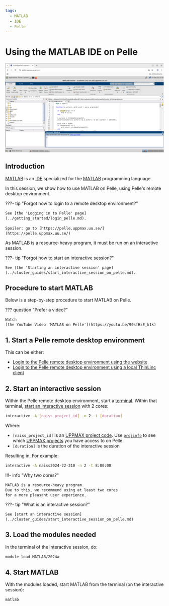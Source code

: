 ```yaml
---
tags:
  - MATLAB
  - IDE
  - Pelle
---
```


# Using the MATLAB IDE on Pelle

 ![MATLAB IDE on Pelle](./img/matlab_on_pelle_via_website.png)

## Introduction

[MATLAB](../software/matlab.md) is an [IDE](../software/ides.md)
specialized for the [MATLAB](../software/matlab.md) programming language

In this session, we show how to use MATLAB on Pelle,
using Pelle's remote desktop environment.

???- tip "Forgot how to login to a remote desktop environment?"

    See [the 'Logging in to Pelle' page](../getting_started/login_pelle.md).

    Spoiler: go to [https://pelle.uppmax.uu.se/](https://pelle.uppmax.uu.se/)

As MATLAB is a resource-heavy program,
it must be run on an interactive session.

???- tip "Forgot how to start an interactive session?"

    See [the 'Starting an interactive session' page](../cluster_guides/start_interactive_session_on_pelle.md).

## Procedure to start MATLAB

Below is a step-by-step procedure to start MATLAB on Pelle.

??? question "Prefer a video?"

    Watch
    [the YouTube Video 'MATLAB on Pelle'](https://youtu.be/90sfHzE_k1k)

## 1. Start a Pelle remote desktop environment

This can be either:

- [Login to the Pelle remote desktop environment using the website](../getting_started/login_pelle_remote_desktop_website.md)
- [Login to the Pelle remote desktop environment using a local ThinLinc client](../getting_started/login_pelle_remote_desktop_local_thinlinc_client.md)

## 2. Start an interactive session

Within the Pelle remote desktop environment, start a [terminal](../software/terminal.md).
Within that terminal, [start an interactive session](../cluster_guides/start_interactive_session_on_pelle.md)
with 2 cores:

```bash
interactive -A [naiss_project_id] -n 2 -t [duration]
```

Where:

- `[naiss_project_id]` is an [UPPMAX project code](../getting_started/project.md).
  Use [`projinfo`](projinfo.md) to see which 
  [UPPMAX projects](../getting_started/project.md) you have access to
  on Pelle.
- `[duration]` is the duration of the interactive session

Resulting in, For example:

```bash
interactive -A naiss2024-22-310 -n 2 -t 8:00:00
```

!!!- info "Why two cores?"

    MATLAB is a resource-heavy program.
    Due to this, we recommend using at least two cores
    for a more pleasant user experience.

???- tip "What is an interactive session?"

    See [start an interactive session](../cluster_guides/start_interactive_session_on_pelle.md)

## 3. Load the modules needed

In the terminal of the interactive session, do:

```bash
module load MATLAB/2024a
```

## 4. Start MATLAB

With the modules loaded, start MATLAB from the terminal (on the
interactive session):

```bash
matlab
```
